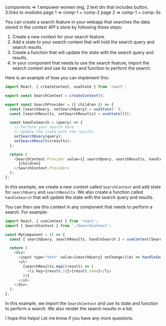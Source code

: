 components => 1.empower women img, 2.text div that includes button, 3.links to modules
page 1 => comp-1 + comp-2
page 2 => comp-1 + comp-3s

<!-- bing answer to search functionality that's given on last page -->
You can create a search feature in your webapp that searches the data stored in the context API's store by following these steps:

1. Create a new context for your search feature.
2. Add a state to your search context that will hold the search query and search results.
3. Create a function that will update the state with the search query and results.
4. In your component that needs to use the search feature, import the search context and use its state and function to perform the search.

Here is an example of how you can implement this:

```javascript
import React, { createContext, useState } from 'react';

export const SearchContext = createContext();

export const SearchProvider = ({ children }) => {
  const [searchQuery, setSearchQuery] = useState('');
  const [searchResults, setSearchResults] = useState([]);

  const handleSearch = (query) => {
    // Perform your search here
    // Update the state with the results
    setSearchQuery(query);
    setSearchResults(results);
  };

  return (
    <SearchContext.Provider value={{ searchQuery, searchResults, handleSearch }}>
      {children}
    </SearchContext.Provider>
  );
};
```

In this example, we create a new context called `SearchContext` and add state for `searchQuery` and `searchResults`. We also create a function called `handleSearch` that will update the state with the search query and results.

You can then use this context in any component that needs to perform a search. For example:

```javascript
import React, { useContext } from 'react';
import { SearchContext } from './SearchContext';

const MyComponent = () => {
  const { searchQuery, searchResults, handleSearch } = useContext(SearchContext);

  return (
    <div>
      <input type="text" value={searchQuery} onChange={(e) => handleSearch(e.target.value)} />
      <ul>
        {searchResults.map((result) => (
          <li key={result.id}>{result.name}</li>
        ))}
      </ul>
    </div>
  );
};
```

In this example, we import the `SearchContext` and use its state and function to perform a search. We also render the search results in a list.

I hope this helps! Let me know if you have any more questions.